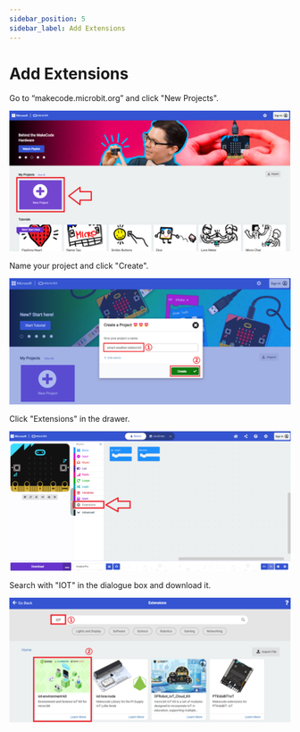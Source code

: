 ```yaml
---
sidebar_position: 5
sidebar_label: Add Extensions
---
```


# Add Extensions

Go to “makecode.microbit.org” and click "New Projects".

![](./images/smart-weather-station-kit-add-extension-01.png)

Name your project and click "Create".

![](./images/smart-weather-station-kit-add-extension-02.png)

Click "Extensions" in the drawer.

![](./images/smart-weather-station-kit-add-extension-03.png)

Search with "IOT" in the dialogue box and download it.

![](./images/smart-weather-station-kit-add-extension-04.png)

